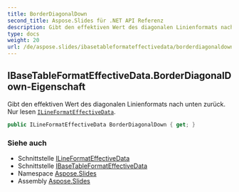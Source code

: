 ```yaml
---
title: BorderDiagonalDown
second_title: Aspose.Slides für .NET API Referenz
description: Gibt den effektiven Wert des diagonalen Linienformats nach unten zurück. Nur lesen ILineFormatEffectiveDataaspose.slides/ilineformateffectivedata.
type: docs
weight: 20
url: /de/aspose.slides/ibasetableformateffectivedata/borderdiagonaldown/
---
```


## IBaseTableFormatEffectiveData.BorderDiagonalDown-Eigenschaft

Gibt den effektiven Wert des diagonalen Linienformats nach unten zurück. Nur lesen [`ILineFormatEffectiveData`](../../ilineformateffectivedata).

```csharp
public ILineFormatEffectiveData BorderDiagonalDown { get; }
```

### Siehe auch

* Schnittstelle [ILineFormatEffectiveData](../../ilineformateffectivedata)
* Schnittstelle [IBaseTableFormatEffectiveData](../../ibasetableformateffectivedata)
* Namespace [Aspose.Slides](../../ibasetableformateffectivedata)
* Assembly [Aspose.Slides](../../../)

<!-- DO NOT EDIT: generiert von xmldocmd für Aspose.Slides.dll -->